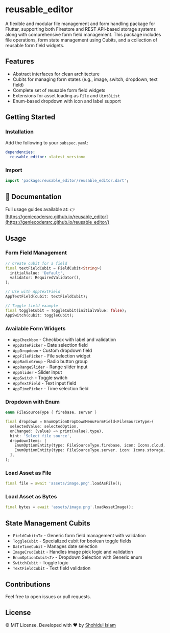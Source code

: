 # reusable_editor

A flexible and modular file management and form handling package for Flutter, supporting both Firestore and REST API-based storage systems along with comprehensive form field management. This package includes file operations, form state management using Cubits, and a collection of reusable form field widgets.

## Features

* Abstract interfaces for clean architecture
* Cubits for managing form states (e.g., image, switch, dropdown, text field)
* Complete set of reusable form field widgets
* Extensions for asset loading as `File` and `Uint8List`
* Enum-based dropdown with icon and label support

## Getting Started

### Installation

Add the following to your `pubspec.yaml`:

```yaml
dependencies:
  reusable_editor: <latest_version>
```

### Import

```dart
import 'package:reusable_editor/reusable_editor.dart';
```

## 📘 Documentation

Full usage guides available at:
👉 [https://geniecodersrc.github.io/reusable_editor](https://geniecodersrc.github.io/reusable_editor/)

## Usage

### Form Field Management

```dart
// Create cubit for a field
final textFieldCubit = FieldCubit<String>(
  initialValue: 'Default',
  validator: RequiredValidator(),
);

// Use with AppTextField
AppTextField(cubit: textFieldCubit);

// Toggle field example
final toggleCubit = ToggleCubit(initialValue: false);
AppSwitch(cubit: toggleCubit);
```

### Available Form Widgets

* `AppCheckbox` - Checkbox with label and validation
* `AppDatePicker` - Date selection field
* `AppDropdown` - Custom dropdown field
* `AppFilePicker` - File selection widget
* `AppRadioGroup` - Radio button group
* `AppRangeSlider` - Range slider input
* `AppSlider` - Slider input
* `AppSwitch` - Toggle switch
* `AppTextField` - Text input field
* `AppTimePicker` - Time selection field

### Dropdown with Enum

```dart
enum FileSourceType { firebase, server }

final dropdown = EnumOptionDropDownMenuFormField<FileSourceType>(
  selectedValue: selectedOption,
  onChanged: (value) => print(value?.type),
  hint: 'Select file source',
  dropdownItems: [
    EnumOptionEntity(type: FileSourceType.firebase, icon: Icons.cloud, label: 'Firebase'),
    EnumOptionEntity(type: FileSourceType.server, icon: Icons.storage, label: 'Server'),
  ],
);
```

### Load Asset as File

```dart
final file = await 'assets/image.png'.loadAsFile();
```

### Load Asset as Bytes

```dart
final bytes = await 'assets/image.png'.loadAssetImage();
```

## State Management Cubits

* `FieldCubit<T>` - Generic form field management with validation
* `ToggleCubit` - Specialized cubit for boolean toggle fields
* `DateTimeCubit` - Manages date selection
* `ImageCrudCubit` - Handles image pick logic and validation
* `EnumOptionCubit<T>` - Dropdown Selection with Generic enum 
* `SwitchCubit` - Toggle logic
* `TextFieldCubit` - Text field validation

## Contributions

Feel free to open issues or pull requests.

## License

© MIT License. Developed with ❤️ by [Shohidul Islam](https://github.com/ShohidulProgrammer)
